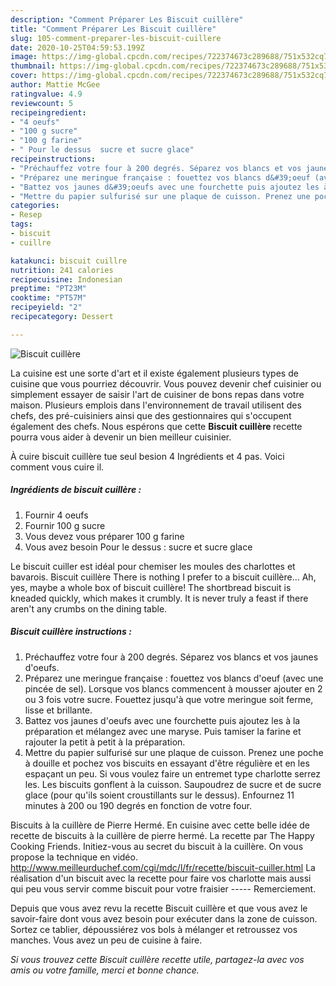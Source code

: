 ```yaml
---
description: "Comment Préparer Les Biscuit cuillère"
title: "Comment Préparer Les Biscuit cuillère"
slug: 105-comment-preparer-les-biscuit-cuillere
date: 2020-10-25T04:59:53.199Z
image: https://img-global.cpcdn.com/recipes/722374673c289688/751x532cq70/biscuit-cuillere-photo-principale-de-la-recette.jpg
thumbnail: https://img-global.cpcdn.com/recipes/722374673c289688/751x532cq70/biscuit-cuillere-photo-principale-de-la-recette.jpg
cover: https://img-global.cpcdn.com/recipes/722374673c289688/751x532cq70/biscuit-cuillere-photo-principale-de-la-recette.jpg
author: Mattie McGee
ratingvalue: 4.9
reviewcount: 5
recipeingredient:
- "4 oeufs"
- "100 g sucre"
- "100 g farine"
- " Pour le dessus  sucre et sucre glace"
recipeinstructions:
- "Préchauffez votre four à 200 degrés. Séparez vos blancs et vos jaunes d&#39;oeufs."
- "Préparez une meringue française : fouettez vos blancs d&#39;oeuf (avec une pincée de sel). Lorsque vos blancs commencent à mousser ajouter en 2 ou 3 fois votre sucre. Fouettez jusqu&#39;à que votre meringue soit ferme, lisse et brillante."
- "Battez vos jaunes d&#39;oeufs avec une fourchette puis ajoutez les à la préparation et mélangez avec une maryse. Puis tamiser la farine et rajouter la petit à petit à la préparation."
- "Mettre du papier sulfurisé sur une plaque de cuisson. Prenez une poche à douille et pochez vos biscuits en essayant d&#39;être régulière et en les espaçant un peu. Si vous voulez faire un entremet type charlotte serrez les. Les biscuits gonflent à la cuisson. Saupoudrez de sucre et de sucre glace (pour qu&#39;ils soient croustillants sur le dessus). Enfournez 11 minutes à 200 ou 190 degrés en fonction de votre four."
categories:
- Resep
tags:
- biscuit
- cuillre

katakunci: biscuit cuillre 
nutrition: 241 calories
recipecuisine: Indonesian
preptime: "PT23M"
cooktime: "PT57M"
recipeyield: "2"
recipecategory: Dessert

---
```



![Biscuit cuillère](https://img-global.cpcdn.com/recipes/722374673c289688/751x532cq70/biscuit-cuillere-photo-principale-de-la-recette.jpg)

La cuisine est une sorte d'art et il existe également plusieurs types de cuisine que vous pourriez découvrir. Vous pouvez devenir chef cuisinier ou simplement essayer de saisir l'art de cuisiner de bons repas dans votre maison. Plusieurs emplois dans l'environnement de travail utilisent des chefs, des pré-cuisiniers ainsi que des gestionnaires qui s'occupent également des chefs. Nous espérons que cette <strong> Biscuit cuillère </strong> recette pourra vous aider à devenir un bien meilleur cuisinier.

<!--inarticleads1-->

À cuire biscuit cuillère tue seul besion 4 Ingrédients et 4 pas. Voici comment vous cuire il.

##### Ingrédients de biscuit cuillère :

1. Fournir 4 oeufs
1. Fournir 100 g sucre
1. Vous devez vous préparer 100 g farine
1. Vous avez besoin  Pour le dessus : sucre et sucre glace


Le biscuit cuiller est idéal pour chemiser les moules des charlottes et bavarois. Biscuit cuillère There is nothing I prefer to a biscuit cuillère… Ah, yes, maybe a whole box of biscuit cuillère! The shortbread biscuit is kneaded quickly, which makes it crumbly. It is never truly a feast if there aren&#39;t any crumbs on the dining table. 

<!--inarticleads2-->

##### Biscuit cuillère instructions :

1. Préchauffez votre four à 200 degrés. Séparez vos blancs et vos jaunes d&#39;oeufs.
1. Préparez une meringue française : fouettez vos blancs d&#39;oeuf (avec une pincée de sel). Lorsque vos blancs commencent à mousser ajouter en 2 ou 3 fois votre sucre. Fouettez jusqu&#39;à que votre meringue soit ferme, lisse et brillante.
1. Battez vos jaunes d&#39;oeufs avec une fourchette puis ajoutez les à la préparation et mélangez avec une maryse. Puis tamiser la farine et rajouter la petit à petit à la préparation.
1. Mettre du papier sulfurisé sur une plaque de cuisson. Prenez une poche à douille et pochez vos biscuits en essayant d&#39;être régulière et en les espaçant un peu. Si vous voulez faire un entremet type charlotte serrez les. Les biscuits gonflent à la cuisson. Saupoudrez de sucre et de sucre glace (pour qu&#39;ils soient croustillants sur le dessus). Enfournez 11 minutes à 200 ou 190 degrés en fonction de votre four.


Biscuits à la cuillère de Pierre Hermé. En cuisine avec cette belle idée de recette de biscuits à la cuillère de pierre hermé. La recette par The Happy Cooking Friends. Initiez-vous au secret du biscuit à la cuillère. On vous propose la technique en vidéo. http://www.meilleurduchef.com/cgi/mdc/l/fr/recette/biscuit-cuiller.html La réalisation d&#39;un biscuit avec la recette pour faire vos charlotte mais aussi qui peu vous servir comme biscuit pour votre fraisier ----- Remerciement. 

<!--inarticleads1-->

<p>
Depuis que vous avez revu la recette Biscuit cuillère et que vous avez le savoir-faire dont vous avez besoin pour exécuter dans la zone de cuisson. Sortez ce tablier, dépoussiérez vos bols à mélanger et retroussez vos manches. Vous avez un peu de cuisine à faire.
</p>

<p>
<i>Si vous trouvez cette Biscuit cuillère recette utile, partagez-la avec vos amis ou votre famille, merci et bonne chance.</i>
</p>
